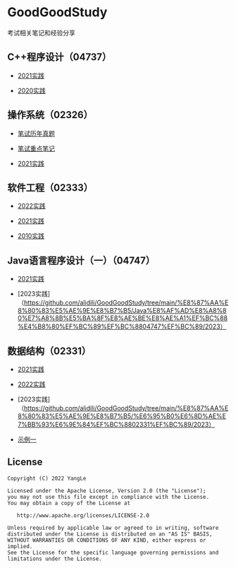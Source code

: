 # GoodGoodStudy

考试相关笔记和经验分享

## C++程序设计（04737）

- [2021实践](https://github.com/alidili/GoodGoodStudy/tree/main/%E8%87%AA%E8%80%83%E5%AE%9E%E8%B7%B5/C%2B%2B%E7%A8%8B%E5%BA%8F%E8%AE%BE%E8%AE%A1%EF%BC%8804737%EF%BC%89/2021)

- [2020实践](https://github.com/alidili/GoodGoodStudy/tree/main/%E8%87%AA%E8%80%83%E5%AE%9E%E8%B7%B5/C%2B%2B%E7%A8%8B%E5%BA%8F%E8%AE%BE%E8%AE%A1%EF%BC%8804737%EF%BC%89/2020)

## 操作系统（02326）

- [笔试历年真题](https://github.com/alidili/GoodGoodStudy/tree/main/%E8%87%AA%E8%80%83%E7%AC%94%E8%AF%95/%E6%93%8D%E4%BD%9C%E7%B3%BB%E7%BB%9F%EF%BC%8802326%EF%BC%89/%E5%8E%86%E5%B9%B4%E7%9C%9F%E9%A2%98)

- [笔试重点笔记](https://github.com/alidili/GoodGoodStudy/tree/main/%E8%87%AA%E8%80%83%E7%AC%94%E8%AF%95/%E6%93%8D%E4%BD%9C%E7%B3%BB%E7%BB%9F%EF%BC%8802326%EF%BC%89/%E9%87%8D%E7%82%B9%E7%AC%94%E8%AE%B0)

- [2021实践](https://github.com/alidili/GoodGoodStudy/tree/main/%E8%87%AA%E8%80%83%E5%AE%9E%E8%B7%B5/%E6%93%8D%E4%BD%9C%E7%B3%BB%E7%BB%9F%EF%BC%8802326%EF%BC%89/2021)

## 软件工程（02333）

- [2022实践](https://github.com/alidili/GoodGoodStudy/tree/main/%E8%87%AA%E8%80%83%E5%AE%9E%E8%B7%B5/%E8%BD%AF%E4%BB%B6%E5%B7%A5%E7%A8%8B%EF%BC%8802333%EF%BC%89/2022)

- [2021实践](https://github.com/alidili/GoodGoodStudy/tree/main/%E8%87%AA%E8%80%83%E5%AE%9E%E8%B7%B5/%E8%BD%AF%E4%BB%B6%E5%B7%A5%E7%A8%8B%EF%BC%8802333%EF%BC%89/2021)

- [2010实践](https://github.com/alidili/GoodGoodStudy/tree/main/%E8%87%AA%E8%80%83%E5%AE%9E%E8%B7%B5/%E8%BD%AF%E4%BB%B6%E5%B7%A5%E7%A8%8B%EF%BC%8802333%EF%BC%89/2010)

## Java语言程序设计（一）（04747）

- [2021实践](https://github.com/alidili/GoodGoodStudy/tree/main/%E8%87%AA%E8%80%83%E5%AE%9E%E8%B7%B5/Java%E8%AF%AD%E8%A8%80%E7%A8%8B%E5%BA%8F%E8%AE%BE%E8%AE%A1%EF%BC%88%E4%B8%80%EF%BC%89%EF%BC%8804747%EF%BC%89/2021)

- [2023实践]（https://github.com/alidili/GoodGoodStudy/tree/main/%E8%87%AA%E8%80%83%E5%AE%9E%E8%B7%B5/Java%E8%AF%AD%E8%A8%80%E7%A8%8B%E5%BA%8F%E8%AE%BE%E8%AE%A1%EF%BC%88%E4%B8%80%EF%BC%89%EF%BC%8804747%EF%BC%89/2023）

## 数据结构（02331）

- [2021实践](https://github.com/alidili/GoodGoodStudy/tree/main/%E8%87%AA%E8%80%83%E5%AE%9E%E8%B7%B5/%E6%95%B0%E6%8D%AE%E7%BB%93%E6%9E%84%EF%BC%8802331%EF%BC%89/2021)

- [2022实践](https://github.com/alidili/GoodGoodStudy/tree/main/%E8%87%AA%E8%80%83%E5%AE%9E%E8%B7%B5/%E6%95%B0%E6%8D%AE%E7%BB%93%E6%9E%84%EF%BC%8802331%EF%BC%89/2022)

- [2023实践]（https://github.com/alidili/GoodGoodStudy/tree/main/%E8%87%AA%E8%80%83%E5%AE%9E%E8%B7%B5/%E6%95%B0%E6%8D%AE%E7%BB%93%E6%9E%84%EF%BC%8802331%EF%BC%89/2023）

- [示例一](https://github.com/alidili/GoodGoodStudy/tree/main/%E8%87%AA%E8%80%83%E5%AE%9E%E8%B7%B5/%E6%95%B0%E6%8D%AE%E7%BB%93%E6%9E%84%EF%BC%8802331%EF%BC%89/%E7%A4%BA%E4%BE%8B%E4%B8%80)

## License

```
Copyright (C) 2022 YangLe

Licensed under the Apache License, Version 2.0 (the "License");
you may not use this file except in compliance with the License.
You may obtain a copy of the License at

   http://www.apache.org/licenses/LICENSE-2.0

Unless required by applicable law or agreed to in writing, software
distributed under the License is distributed on an "AS IS" BASIS,
WITHOUT WARRANTIES OR CONDITIONS OF ANY KIND, either express or implied.
See the License for the specific language governing permissions and
limitations under the License.
```



